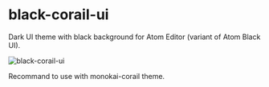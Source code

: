 # black-corail-ui
Dark UI theme with black background for Atom Editor (variant of Atom Black UI).

![black-corail-ui](https://user-images.githubusercontent.com/27980534/42079918-57a1393c-7b81-11e8-812c-368cf8744a77.png)

Recommand to use with monokai-corail theme.
